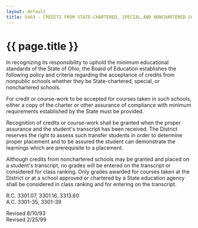 ```yaml
---
layout: default
title: 5463 - CREDITS FROM STATE-CHARTERED, SPECIAL,AND NONCHARTERED SCHOOLS
---
```


{{ page.title }}
================

In recognizing its responsibility to uphold the minimum educational
standards of the State of Ohio, the Board of Education establishes the
following policy and criteria regarding the acceptance of credits from
nonpublic schools whether they be State-chartered, special, or
nonchartered schools.

For credit or course-work to be accepted for courses taken in such
schools, either a copy of the charter or other assurance of compliance
with minimum requirements established by the State must be provided.

Recognition of credits or course-work shall be granted when the proper
assurance and the student's transcript has been received. The District
reserves the right to assess such transfer students in order to
determine proper placement and to be assured the student can demonstrate
the learnings which are prerequisite to a placement.

Although credits from nonchartered schools may be granted and placed on
a student's transcript, no grades will be entered on the transcript or
considered for class ranking. Only grades awarded for courses taken at
the District or at a school approved or chartered by a State education
agency shall be considered in class ranking and for entering on the
transcript.

R.C. 3301.07, 3301.16, 3313.60\
 A.C. 3301-35, 3301-39

Revised 8/10/93\
 Revised 2/25/99
